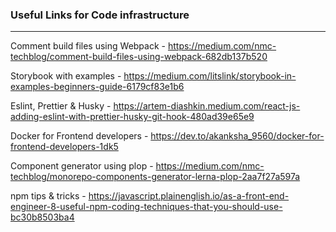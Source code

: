 ### Useful Links for Code infrastructure
---

Comment build files using Webpack - https://medium.com/nmc-techblog/comment-build-files-using-webpack-682db137b520

Storybook with examples - https://medium.com/litslink/storybook-in-examples-beginners-guide-6179cf83e1b6

Eslint, Prettier & Husky - https://artem-diashkin.medium.com/react-js-adding-eslint-with-prettier-husky-git-hook-480ad39e65e9

Docker for Frontend developers - https://dev.to/akanksha_9560/docker-for-frontend-developers-1dk5

Component generator using plop - https://medium.com/nmc-techblog/monorepo-components-generator-lerna-plop-2aa7f27a597a

npm tips & tricks - https://javascript.plainenglish.io/as-a-front-end-engineer-8-useful-npm-coding-techniques-that-you-should-use-bc30b8503ba4

